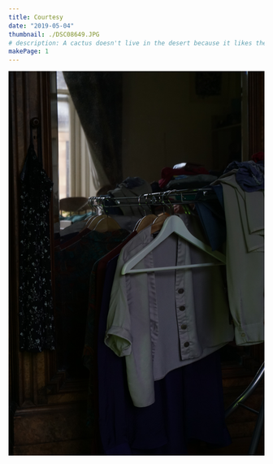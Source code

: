 ```yaml
---
title: Courtesy
date: "2019-05-04"
thumbnail: ./DSC08649.JPG
# description: A cactus doesn't live in the desert because it likes the desert; it lives there because the desert hasn't killed it yet.
makePage: 1
---
```


![Cactus](./DSC07158.JPG)

<!-- ![Cactus](./charles-deluvio-695736-unsplash.jpg) -->

<!-- ![Cactus](./charles-deluvio-695758-unsplash.jpg) -->

<!-- ![Cactus](./charles-deluvio-695733-unsplash.jpg) -->
